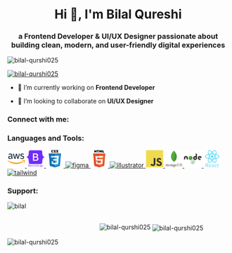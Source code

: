 <h1 align="center">Hi 👋, I'm Bilal Qureshi</h1>
<h3 align="center">a Frontend Developer & UI/UX Designer passionate about building clean, modern, and user-friendly digital experiences</h3>

<p align="left"> <img src="https://komarev.com/ghpvc/?username=bilal-qurshi025&label=Profile%20views&color=0e75b6&style=flat" alt="bilal-qurshi025" /> </p>

<p align="left"> <a href="https://github.com/ryo-ma/github-profile-trophy"><img src="https://github-profile-trophy.vercel.app/?username=bilal-qurshi025" alt="bilal-qurshi025" /></a> </p>

- 🔭 I’m currently working on **Frontend Developer**

- 👯 I’m looking to collaborate on **UI/UX Designer**

<h3 align="left">Connect with me:</h3>
<p align="left">
</p>

<h3 align="left">Languages and Tools:</h3>
<p align="left"> <a href="https://aws.amazon.com" target="_blank" rel="noreferrer"> <img src="https://raw.githubusercontent.com/devicons/devicon/master/icons/amazonwebservices/amazonwebservices-original-wordmark.svg" alt="aws" width="40" height="40"/> </a> <a href="https://getbootstrap.com" target="_blank" rel="noreferrer"> <img src="https://raw.githubusercontent.com/devicons/devicon/master/icons/bootstrap/bootstrap-plain-wordmark.svg" alt="bootstrap" width="40" height="40"/> </a> <a href="https://www.w3schools.com/css/" target="_blank" rel="noreferrer"> <img src="https://raw.githubusercontent.com/devicons/devicon/master/icons/css3/css3-original-wordmark.svg" alt="css3" width="40" height="40"/> </a> <a href="https://www.figma.com/" target="_blank" rel="noreferrer"> <img src="https://www.vectorlogo.zone/logos/figma/figma-icon.svg" alt="figma" width="40" height="40"/> </a> <a href="https://www.w3.org/html/" target="_blank" rel="noreferrer"> <img src="https://raw.githubusercontent.com/devicons/devicon/master/icons/html5/html5-original-wordmark.svg" alt="html5" width="40" height="40"/> </a> <a href="https://www.adobe.com/in/products/illustrator.html" target="_blank" rel="noreferrer"> <img src="https://www.vectorlogo.zone/logos/adobe_illustrator/adobe_illustrator-icon.svg" alt="illustrator" width="40" height="40"/> </a> <a href="https://developer.mozilla.org/en-US/docs/Web/JavaScript" target="_blank" rel="noreferrer"> <img src="https://raw.githubusercontent.com/devicons/devicon/master/icons/javascript/javascript-original.svg" alt="javascript" width="40" height="40"/> </a> <a href="https://www.mongodb.com/" target="_blank" rel="noreferrer"> <img src="https://raw.githubusercontent.com/devicons/devicon/master/icons/mongodb/mongodb-original-wordmark.svg" alt="mongodb" width="40" height="40"/> </a> <a href="https://nodejs.org" target="_blank" rel="noreferrer"> <img src="https://raw.githubusercontent.com/devicons/devicon/master/icons/nodejs/nodejs-original-wordmark.svg" alt="nodejs" width="40" height="40"/> </a> <a href="https://reactjs.org/" target="_blank" rel="noreferrer"> <img src="https://raw.githubusercontent.com/devicons/devicon/master/icons/react/react-original-wordmark.svg" alt="react" width="40" height="40"/> </a> <a href="https://tailwindcss.com/" target="_blank" rel="noreferrer"> <img src="https://www.vectorlogo.zone/logos/tailwindcss/tailwindcss-icon.svg" alt="tailwind" width="40" height="40"/> </a> </p>

<h3 align="left">Support:</h3>
<p><a href="https://www.buymeacoffee.com/bilal"> <img align="left" src="https://cdn.buymeacoffee.com/buttons/v2/default-yellow.png" height="50" width="210" alt="bilal" /></a></p><br><br>

<p><img align="left" src="https://github-readme-stats.vercel.app/api/top-langs?username=bilal-qurshi025&show_icons=true&locale=en&layout=compact" alt="bilal-qurshi025" /></p>

<p>&nbsp;<img align="center" src="https://github-readme-stats.vercel.app/api?username=bilal-qurshi025&show_icons=true&locale=en" alt="bilal-qurshi025" /></p>

<p><img align="center" src="https://github-readme-streak-stats.herokuapp.com/?user=bilal-qurshi025&" alt="bilal-qurshi025" /></p>
